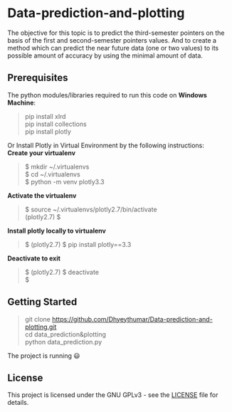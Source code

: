 # Data-prediction-and-plotting
The objective for this topic is to predict the third-semester pointers on the basis of the first and second-semester pointers values. And to create a method which can predict the near future data (one or two values) to its possible amount of accuracy by using the minimal amount of data.

## Prerequisites
The python modules/libraries required to run this code on **Windows Machine**:

> pip install xlrd <br />
> pip install collections <br />
> pip install plotly <br />

Or Install Plotly in Virtual Environment by the following instructions:<br />
**Create your virtualenv**
> $ mkdir ~/.virtualenvs <br />
> $ cd ~/.virtualenvs <br />
> $ python -m venv plotly3.3 <br />

**Activate the virtualenv**
> $ source ~/.virtualenvs/plotly2.7/bin/activate <br />
> (plotly2.7) $ <br />

**Install plotly locally to virtualenv**
> $ (plotly2.7) $ pip install plotly==3.3 <br />

**Deactivate to exit**
> $ (plotly2.7) $ deactivate <br />
> $ <br />

## Getting Started

> git clone https://github.com/Dhyeythumar/Data-prediction-and-plotting.git <br />
> cd data_prediction&plotting <br />
> python data_prediction.py <br />

The project is running :smiley: <br />

## License
This project is licensed under the GNU GPLv3 - see the [LICENSE](Data-prediction-and-plotting/LICENSE) file for details.
